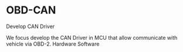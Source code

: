 # OBD-CAN
Develop CAN Driver

We focus develop the CAN Driver in MCU that allow communicate with vehicle via OBD-2.
Hardware
Software
